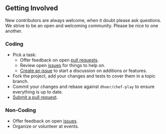 ## Getting Involved

New contributors are always welcome, when it doubt please ask questions. We strive to be an open and welcoming community. Please be nice to one another.

### Coding

* Pick a task:
  * Offer feedback on open [pull requests](https://github.com/dhoer/chef-play/pulls).
  * Review open [issues](https://github.com/dhoer/chef-play/issues) for things to help on.
  * [Create an issue](https://github.com/dhoer/chef-play/issues/new) to start a discussion on additions or features.
* Fork the project, add your changes and tests to cover them in a topic branch.
* Commit your changes and rebase against `dhoer/chef-play` to ensure everything is up to date.
* [Submit a pull request](https://github.com/dhoer/chef-play/compare/).

### Non-Coding

* Offer feedback on open [issues](https://github.com/dhoer/chef-play/issues).
* Organize or volunteer at events.
